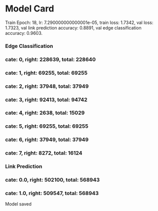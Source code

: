# Model Card
Train Epoch: 18, lr: 7.290000000000001e-05, train loss: 1.7342, val loss: 1.7323, val link prediction accuracy: 0.8891, val edge classification accuracy: 0.9603.
### Edge Classification
###  cate: 0, right: 228639, total: 228640
###  cate: 1, right: 69255, total: 69255
###  cate: 2, right: 37948, total: 37949
###  cate: 3, right: 92413, total: 94742
###  cate: 4, right: 2638, total: 15029
###  cate: 5, right: 69255, total: 69255
###  cate: 6, right: 37949, total: 37949
###  cate: 7, right: 8272, total: 16124
### Link Prediction
###  cate: 0.0, right: 502100, total: 568943
###  cate: 1.0, right: 509547, total: 568943
Model saved